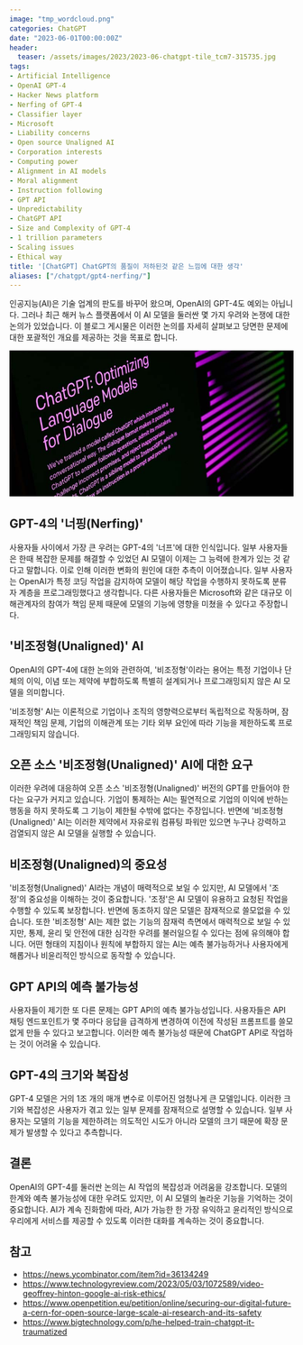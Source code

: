 ```yaml
---
image: "tmp_wordcloud.png"
categories: ChatGPT
date: "2023-06-01T00:00:00Z"
header:
  teaser: /assets/images/2023/2023-06-chatgpt-tile_tcm7-315735.jpg
tags:
- Artificial Intelligence
- OpenAI GPT-4
- Hacker News platform
- Nerfing of GPT-4
- Classifier layer
- Microsoft
- Liability concerns
- Open source Unaligned AI
- Corporation interests
- Computing power
- Alignment in AI models
- Moral alignment
- Instruction following
- GPT API
- Unpredictability
- ChatGPT API
- Size and Complexity of GPT-4
- 1 trillion parameters
- Scaling issues
- Ethical way
title: '[ChatGPT] ChatGPT의 품질이 저하된것 같은 느낌에 대한 생각'
aliases: ["/chatgpt/gpt4-nerfing/"]
---
```


인공지능(AI)은 기술 업계의 판도를 바꾸어 왔으며, OpenAI의 GPT-4도 예외는 아닙니다. 그러나 최근 해커 뉴스 플랫폼에서 이 AI 모델을 둘러싼 몇 가지 우려와 논쟁에 대한 논의가 있었습니다. 이 블로그 게시물은 이러한 논의를 자세히 살펴보고 당면한 문제에 대한 포괄적인 개요를 제공하는 것을 목표로 합니다.

![](/assets/images/2023/2023-06-chatgpt-tile_tcm7-315735.jpg)

## GPT-4의 '너핑(Nerfing)'

사용자들 사이에서 가장 큰 우려는 GPT-4의 '너프'에 대한 인식입니다. 일부 사용자들은 한때 복잡한 문제를 해결할 수 있었던 AI 모델이 이제는 그 능력에 한계가 있는 것 같다고 말합니다. 이로 인해 이러한 변화의 원인에 대한 추측이 이어졌습니다. 일부 사용자는 OpenAI가 특정 코딩 작업을 감지하여 모델이 해당 작업을 수행하지 못하도록 분류자 계층을 프로그래밍했다고 생각합니다. 다른 사용자들은 Microsoft와 같은 대규모 이해관계자의 참여가 책임 문제 때문에 모델의 기능에 영향을 미쳤을 수 있다고 주장합니다.

## '비조정형(Unaligned)' AI

OpenAI의 GPT-4에 대한 논의와 관련하여, '비조정형'이라는 용어는 특정 기업이나 단체의 이익, 이념 또는 제약에 부합하도록 특별히 설계되거나 프로그래밍되지 않은 AI 모델을 의미합니다.

'비조정형' AI는 이론적으로 기업이나 조직의 영향력으로부터 독립적으로 작동하며, 잠재적인 책임 문제, 기업의 이해관계 또는 기타 외부 요인에 따라 기능을 제한하도록 프로그래밍되지 않습니다.

## 오픈 소스 '비조정형(Unaligned)' AI에 대한 요구

이러한 우려에 대응하여 오픈 소스 '비조정형(Unaligned)' 버전의 GPT를 만들어야 한다는 요구가 커지고 있습니다. 기업이 통제하는 AI는 필연적으로 기업의 이익에 반하는 행동을 하지 못하도록 그 기능이 제한될 수밖에 없다는 주장입니다. 반면에 '비조정형(Unaligned)' AI는 이러한 제약에서 자유로워 컴퓨팅 파워만 있으면 누구나 강력하고 검열되지 않은 AI 모델을 실행할 수 있습니다.

## 비조정형(Unaligned)의 중요성

'비조정형(Unaligned)' AI라는 개념이 매력적으로 보일 수 있지만, AI 모델에서 '조정'의 중요성을 이해하는 것이 중요합니다. '조정'은 AI 모델이 유용하고 요청된 작업을 수행할 수 있도록 보장합니다. 반면에 동조하지 않은 모델은 잠재적으로 쓸모없을 수 있습니다. 또한 '비조정형' AI는 제한 없는 기능의 잠재력 측면에서 매력적으로 보일 수 있지만, 통제, 윤리 및 안전에 대한 심각한 우려를 불러일으킬 수 있다는 점에 유의해야 합니다. 어떤 형태의 지침이나 원칙에 부합하지 않는 AI는 예측 불가능하거나 사용자에게 해롭거나 비윤리적인 방식으로 동작할 수 있습니다.

## GPT API의 예측 불가능성

사용자들이 제기한 또 다른 문제는 GPT API의 예측 불가능성입니다. 사용자들은 API 채팅 엔드포인트가 몇 주마다 응답을 급격하게 변경하여 이전에 작성된 프롬프트를 쓸모없게 만들 수 있다고 보고합니다. 이러한 예측 불가능성 때문에 ChatGPT API로 작업하는 것이 어려울 수 있습니다.

## GPT-4의 크기와 복잡성

GPT-4 모델은 거의 1조 개의 매개 변수로 이루어진 엄청나게 큰 모델입니다. 이러한 크기와 복잡성은 사용자가 겪고 있는 일부 문제를 잠재적으로 설명할 수 있습니다. 일부 사용자는 모델의 기능을 제한하려는 의도적인 시도가 아니라 모델의 크기 때문에 확장 문제가 발생할 수 있다고 추측합니다.

## 결론

OpenAI의 GPT-4를 둘러싼 논의는 AI 작업의 복잡성과 어려움을 강조합니다. 모델의 한계와 예측 불가능성에 대한 우려도 있지만, 이 AI 모델의 놀라운 기능을 기억하는 것이 중요합니다. AI가 계속 진화함에 따라, AI가 가능한 한 가장 유익하고 윤리적인 방식으로 우리에게 서비스를 제공할 수 있도록 이러한 대화를 계속하는 것이 중요합니다.

## 참고

* https://news.ycombinator.com/item?id=36134249
* https://www.technologyreview.com/2023/05/03/1072589/video-geoffrey-hinton-google-ai-risk-ethics/
* https://www.openpetition.eu/petition/online/securing-our-digital-future-a-cern-for-open-source-large-scale-ai-research-and-its-safety
* https://www.bigtechnology.com/p/he-helped-train-chatgpt-it-traumatized
